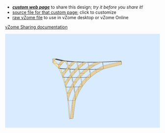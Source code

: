 
 - [***custom web page***][post] to share this design; *try it before you share it!*
 - [source file for that custom page][source]; click to customize
 - [raw vZome file][raw] to use in vZome desktop or vZome Online

[vZome Sharing documentation](https://vzome.github.io/vzome/sharing.html#how-it-works)

![Image](<Corner-Arches.png>)


[post]: <https://John-Kostick.github.io/vzome-sharing/2022/04/15/Corner-Arches-11-37-50.html>
[source]: <https://github.com/John-Kostick/vzome-sharing/edit/main/_posts/2022-04-15-Corner-Arches-11-37-50.md>
[raw]: <https://raw.githubusercontent.com/John-Kostick/vzome-sharing/main/2022/04/15/11-37-50-Corner-Arches/Corner-Arches.vZome>